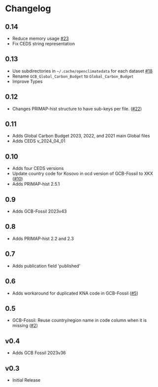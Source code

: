 # Changelog

## 0.14

- Reduce memory usage
  [#23](https://github.com/openclimatedata/openclimatedata/issues/23)
- Fix CEDS string representation

## 0.13

- Use subdirectories in `~/.cache/openclimatedata` for each dataset
  [#18](https://github.com/openclimatedata/openclimatedata/issues/18)
- Rename `GCB_Global_Carbon_Budget` to `Global_Carbon_Budget`
- Improve Types

## 0.12

- Changes PRIMAP-hist structure to have sub-keys per file.
  ([#22](https://github.com/openclimatedata/openclimatedata/pull/22))

## 0.11

- Adds Global Carbon Budget 2023, 2022, and 2021 main Global files
- Adds CEDS v_2024_04_01

## 0.10

- Adds four CEDS versions
- Update country code for Kosovo in ocd version of GCB-Fossil to XKX
  ([#10](https://github.com/openclimatedata/openclimatedata/issues/10))
- Adds PRIMAP-hist 2.5.1

## 0.9

- Adds GCB-Fossil 2023v43

## 0.8

- Adds PRIMAP-hist 2.2 and 2.3

## 0.7

- Adds publication field 'published'

## 0.6

- Adds workaround for duplicated KNA code in GCB-Fossil
  ([#5](https://github.com/openclimatedata/openclimatedata/issues/5))

## 0.5

- GCB-Fossil: Reuse country/region name in code column when it is missing
  ([#2](https://github.com/openclimatedata/openclimatedata/issues/2))

## v0.4

- Adds GCB Fossil 2023v36

## v0.3

- Initial Release
